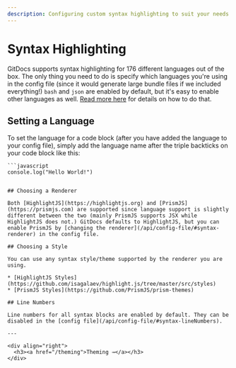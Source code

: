 ```yaml
---
description: Configuring custom syntax highlighting to suit your needs.
---
```

# Syntax Highlighting

GitDocs supports syntax highlighting for 176 different languages out of the box. The only thing you need to do is specify which languages you're using in the config file (since it would generate large bundle files if we included everything!) `bash` and `json` are enabled by default, but it's easy to enable other languages as well. [Read more here](/api/config-file/#syntax) for details on how to do that.

## Setting a Language

To set the language for a code block (after you have added the language to your config file), simply add the language name after the triple backticks on your code block like this:

```
```javascript
console.log("Hello World!")
```
```

## Choosing a Renderer

Both [HighlightJS](https://highlightjs.org) and [PrismJS](https://prismjs.com) are supported since language support is slightly different between the two (mainly PrismJS supports JSX while HighlightJS does not.) GitDocs defaults to HighlightJS, but you can enable PrismJS by [changing the renderer](/api/config-file/#syntax-renderer) in the config file.

## Choosing a Style

You can use any syntax style/theme supported by the renderer you are using.

* [HighlightJS Styles](https://github.com/isagalaev/highlight.js/tree/master/src/styles)
* [PrismJS Styles](https://github.com/PrismJS/prism-themes)

## Line Numbers

Line numbers for all syntax blocks are enabled by default. They can be disabled in the [config file](/api/config-file/#syntax-lineNumbers).

---

<div align="right">
  <h3><a href="/theming">Theming →</a></h3>
</div>
